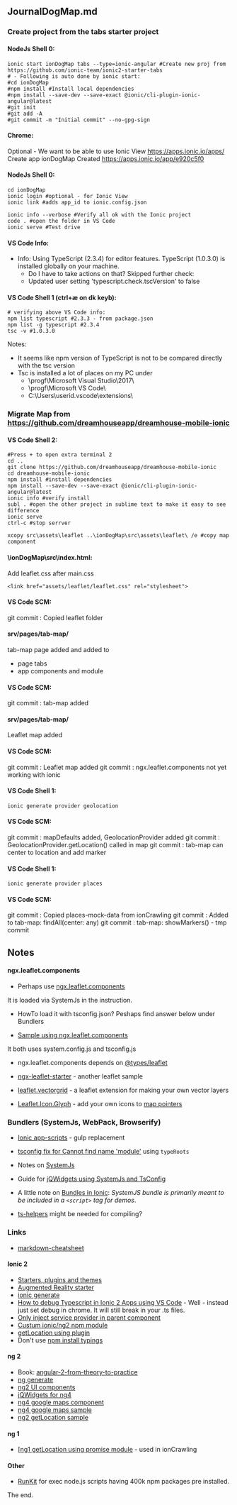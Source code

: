 ## JournalDogMap.md ##
### Create project from the tabs starter project ###
#### NodeJs Shell 0:
```
ionic start ionDogMap tabs --type=ionic-angular #Create new proj from https://github.com/ionic-team/ionic2-starter-tabs
# - Following is auto done by ionic start:
#cd ionDogMap 
#npm install #Install local dependencies
#npm install --save-dev --save-exact @ionic/cli-plugin-ionic-angular@latest
#git init
#git add -A
#git commit -m "Initial commit" --no-gpg-sign
```
#### Chrome:
Optional - We want to be able to use Ionic View
https://apps.ionic.io/apps/
Create app ionDogMap
Created https://apps.ionic.io/app/e920c5f0

#### NodeJs Shell 0:
```
cd ionDogMap 
ionic login #optional - for Ionic View
ionic link #adds app_id to ionic.config.json

ionic info --verbose #Verify all ok with the Ionic project
code . #open the folder in VS Code
ionic serve #Test drive
```
#### VS Code Info:
* Info: Using TypeScript (2.3.4) for editor features. TypeScript (1.0.3.0) is installed globally on your machine.
  * Do I have to take actions on that? Skipped further check:
  * Updated user setting 'typescript.check.tscVersion' to false

#### VS Code Shell 1 (ctrl+æ on dk keyb):
```
# verifying above VS Code info:
npm list typescript #2.3.3 - from package.json
npm list -g typescript #2.3.4
tsc -v #1.0.3.0
```
Notes: 
* It seems like npm version of TypeScript is not to be compared directly with the tsc version
* Tsc is installed a lot of places on my PC under 
  * \progf\Microsoft Visual Studio\2017\
  * \progf\Microsoft VS Code\
  * C:\Users\userid\.vscode\extensions\

### Migrate Map from https://github.com/dreamhouseapp/dreamhouse-mobile-ionic
#### VS Code Shell 2:
```
#Press + to open extra terminal 2
cd ..
git clone https://github.com/dreamhouseapp/dreamhouse-mobile-ionic
cd dreamhouse-mobile-ionic
npm install #install dependencies
npm install --save-dev --save-exact @ionic/cli-plugin-ionic-angular@latest
ionic info #verify install
subl . #open the other project in sublime text to make it easy to see difference
ionic serve
ctrl-c #stop serrver

xcopy src\assets\leaflet ..\ionDogMap\src\assets\leaflet\ /e #copy map component
```
#### \ionDogMap\src\index.html:
Add leaflet.css after main.css
```
<link href="assets/leaflet/leaflet.css" rel="stylesheet">
```
#### VS Code SCM:
git commit : Copied leaflet folder

#### srv/pages/tab-map/
tab-map page added and added to 
* page tabs
* app components and module

#### VS Code SCM:
git commit : tab-map added

#### srv/pages/tab-map/
Leaflet map added

#### VS Code SCM:
git commit : Leaflet map added
git commit : ngx.leaflet.components not yet working with ionic

#### VS Code Shell 1:
```
ionic generate provider geolocation
```

#### VS Code SCM:
git commit : mapDefaults added, GeolocationProvider added
git commit : GeolocationProvider.getLocation() called in map
git commit : tab-map can center to location and add marker

#### VS Code Shell 1:
```
ionic generate provider places
```
#### VS Code SCM:
git commit : Copied places-mock-data from ionCrawling
git commit : Added to tab-map: findAll(center: any)
git commit : tab-map: showMarkers() - tmp commit

## Notes ############################################
#### ngx.leaflet.components
* Perhaps use [ngx.leaflet.components](https://www.npmjs.com/package/ngx.leaflet.components)

It is loaded via SystemJs in the instruction.

* HowTo load it with tsconfig.json? Peshaps find answer below under Bundlers

* [Sample using ngx.leaflet.components](https://github.com/elasticrash/Angular.io.MapViewer)

It both uses system.config.js and tsconfig.js

* ngx.leaflet.components depends on [@types/leaflet](https://www.npmjs.com/package/@types/leaflet)

* [ngx-leaflet-starter](https://github.com/haoliangyu/ngx-leaflet-starter) - another leaflet sample

* [leaflet.vectorgrid](https://www.npmjs.com/package/leaflet.vectorgrid) - a leaflet extension for making your own vector layers

* [Leaflet.Icon.Glyph](https://github.com/Leaflet/Leaflet.Icon.Glyph) - add your own icons to [map pointers](https://leaflet.github.io/Leaflet.Icon.Glyph/demo.html)

### Bundlers (SystemJs, WebPack, Browserify) ###
* [Ionic app-scripts](https://ionicframework.com/docs/developer-resources/app-scripts/) - gulp replacement

* [tsconfig fix for Cannot find name 'module'](https://stackoverflow.com/questions/36700693/typescript-error-in-angular2-code-cannot-find-name-module) using `typeRoots`

* Notes on [SystemJs](https://stackoverflow.com/questions/38263406/what-are-differences-between-systemjs-and-webpack)

* Guide for [jQWidgets using SystemJs and TsConfig](http://www.jqwidgets.com/jquery-widgets-documentation/documentation/angular2/angular2.htm)

* A little note on [Bundles in Ionic](https://www.npmjs.com/package/ionic-angular): _SystemJS bundle is primarily meant to be included in a `<script>` tag for demos_.

* [ts-helpers](https://npm.taobao.org/package/ts-helpers) might be needed for compiling?

### Links ###
* [markdown-cheatsheet](https://github.com/rasor/markdown-cheatsheet)
#### Ionic 2
* [Starters, plugins and themes](https://market.ionic.io/starters/)
* [Augmented Reality starter](https://market.ionic.io/starters/wikitude-ionic-2-starter-app)
* [ionic generate](https://ionicframework.com/docs/cli/generate/)
* [How to debug Typescript in Ionic 2 Apps using VS Code](https://forum.ionicframework.com/t/how-to-debug-typescript-in-ionic-2-apps-using-vs-code-and-app-scripts-0-0-46/70023/1) - Well - instead just set debug in chrome. It will still break in your .ts files.
* [Only inject service provider in parent component](https://ionicframework.com/docs/troubleshooting/#multiple-instances-of-a-provider)
* [Custum ionic/ng2 npm module](https://github.com/ionic-team/ionic-module-template)
* [getLocation using plugin](http://tphangout.com/ionic-2-geolocation-and-geocoding/)
* Don't use [npm install typings](http://blog.ionic.io/ionic-and-typings/)
#### ng 2
* Book: [angular-2-from-theory-to-practice](https://codecraft.tv/assets/resources/angular-2-from-theory-to-practice-v1.0.1.pdf)
* [ng generate](https://github.com/angular/angular-cli/wiki/generate)
* [ng2 UI components](https://ng2-ui.github.io/dist/#/getting-started)
* [jQWidgets for ng4](http://www.jqwidgets.com/angular/)
* [ng4 google maps component](https://angular-maps.com/guides/getting-started/)
* [ng4 google maps sample](https://github.com/robisim74/angular-maps)
* [ng2 getLocation sample](https://gist.github.com/sasha7/0c32f3686eb49d44ccc8)
#### ng 1
* [[ng1 getLocation using promise module](https://github.com/arunisrael/angularjs-geolocation/blob/master/src/geolocation.js) - used in ionCrawling
#### Other
* [RunKit](https://npm.runkit.com/angular2-leaflet) for exec node.js scripts having 400k npm packages pre installed.

The end.
